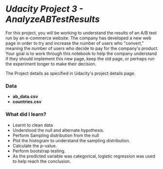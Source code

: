 # _Udacity Project 3 - AnalyzeABTestResults_

For this project, you will be working to understand the results of an A/B test run by an e-commerce website. The company has developed a new web page in order to try and increase the number of users who "convert," meaning the number of users who decide to pay for the company's product. Your goal is to work through this notebook to help the company understand if they should implement this new page, keep the old page, or perhaps run the experiment longer to make their decision.

The Project details as specified in Udacity's project details page.

### Data 
* **ab_data.csv**
* **countries.csv**

### What did I learn? 

* Learnt to clean data
* Understood the null and alternate hypothesis.
* Perform Sampling distribution from the null
* Plot the histogram to understand the sampling distribution.
* Calculate the p-value.
* Perform bootstrap testing.
* As the predicted variable was categorical, logistic regression was used to help reach the conclusion.

